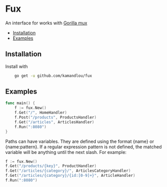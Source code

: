 
# Fux

An interface for works with [Gorilla mux](https://github.com/gorilla/mux)


* [Installation](#installation)
* [Examples](#examples)

## Installation

Install with

```bash
    go get -u github.com/kamandlou/fux
```

## Examples

```go
func main() {
    f := fux.New()
    f.Get("/", HomeHandler)
    f.Post("/products", ProductsHandler)
    f.Get("/articles", ArticlesHandler)
    f.Run(":8080")
}
```

Paths can have variables. They are defined using the format {name} or {name:pattern}. If a regular expression pattern is not defined, the matched variable will be anything until the next slash. For example:

```go
f := fux.New()
f.Get("/products/{key}", ProductHandler)
f.Get("/articles/{category}/", ArticlesCategoryHandler)
f.Get("/articles/{category}/{id:[0-9]+}", ArticleHandler)
f.Run(":8080")
```
